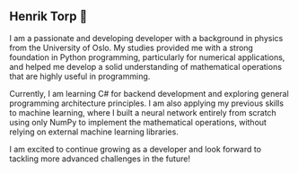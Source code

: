 ## Henrik Torp 👋

I am a passionate and developing developer with a background in physics from the University of Oslo. My studies provided me with a strong foundation in Python programming, particularly for numerical applications, and helped me develop a solid understanding of mathematical operations that are highly useful in programming.

Currently, I am learning C# for backend development and exploring general programming architecture principles. I am also applying my previous skills to machine learning, where I built a neural network entirely from scratch using only NumPy to implement the mathematical operations, without relying on external machine learning libraries.

I am excited to continue growing as a developer and look forward to tackling more advanced challenges in the future!

